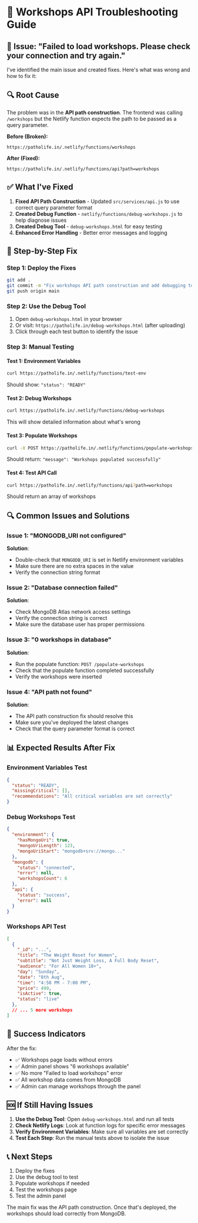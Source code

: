 # 🔧 Workshops API Troubleshooting Guide

## 🚨 Issue: "Failed to load workshops. Please check your connection and try again."

I've identified the main issue and created fixes. Here's what was wrong and how to fix it:

## 🔍 Root Cause

The problem was in the **API path construction**. The frontend was calling `/workshops` but the Netlify function expects the path to be passed as a query parameter.

**Before (Broken):**
```
https://patholife.in/.netlify/functions/workshops
```

**After (Fixed):**
```
https://patholife.in/.netlify/functions/api?path=workshops
```

## ✅ What I've Fixed

1. **Fixed API Path Construction** - Updated `src/services/api.js` to use correct query parameter format
2. **Created Debug Function** - `netlify/functions/debug-workshops.js` to help diagnose issues
3. **Created Debug Tool** - `debug-workshops.html` for easy testing
4. **Enhanced Error Handling** - Better error messages and logging

## 🚀 Step-by-Step Fix

### Step 1: Deploy the Fixes

```bash
git add .
git commit -m "Fix workshops API path construction and add debugging tools"
git push origin main
```

### Step 2: Use the Debug Tool

1. Open `debug-workshops.html` in your browser
2. Or visit: `https://patholife.in/debug-workshops.html` (after uploading)
3. Click through each test button to identify the issue

### Step 3: Manual Testing

#### Test 1: Environment Variables
```bash
curl https://patholife.in/.netlify/functions/test-env
```
Should show: `"status": "READY"`

#### Test 2: Debug Workshops
```bash
curl https://patholife.in/.netlify/functions/debug-workshops
```
This will show detailed information about what's wrong

#### Test 3: Populate Workshops
```bash
curl -X POST https://patholife.in/.netlify/functions/populate-workshops
```
Should return: `"message": "Workshops populated successfully"`

#### Test 4: Test API Call
```bash
curl https://patholife.in/.netlify/functions/api?path=workshops
```
Should return an array of workshops

## 🔍 Common Issues and Solutions

### Issue 1: "MONGODB_URI not configured"
**Solution**: 
- Double-check that `MONGODB_URI` is set in Netlify environment variables
- Make sure there are no extra spaces in the value
- Verify the connection string format

### Issue 2: "Database connection failed"
**Solution**: 
- Check MongoDB Atlas network access settings
- Verify the connection string is correct
- Make sure the database user has proper permissions

### Issue 3: "0 workshops in database"
**Solution**: 
- Run the populate function: `POST /populate-workshops`
- Check that the populate function completed successfully
- Verify the workshops were inserted

### Issue 4: "API path not found"
**Solution**: 
- The API path construction fix should resolve this
- Make sure you've deployed the latest changes
- Check that the query parameter format is correct

## 📊 Expected Results After Fix

### Environment Variables Test
```json
{
  "status": "READY",
  "missingCritical": [],
  "recommendations": "All critical variables are set correctly"
}
```

### Debug Workshops Test
```json
{
  "environment": {
    "hasMongoUri": true,
    "mongoUriLength": 123,
    "mongoUriStart": "mongodb+srv://mongo..."
  },
  "mongodb": {
    "status": "connected",
    "error": null,
    "workshopsCount": 6
  },
  "api": {
    "status": "success",
    "error": null
  }
}
```

### Workshops API Test
```json
[
  {
    "_id": "...",
    "title": "The Weight Reset for Women",
    "subtitle": "Not Just Weight Loss, A Full Body Reset",
    "audience": "For All Women 18+",
    "day": "Sunday",
    "date": "8th Aug",
    "time": "4:50 PM - 7:00 PM",
    "price": 499,
    "isActive": true,
    "status": "live"
  },
  // ... 5 more workshops
]
```

## 🎯 Success Indicators

After the fix:
- ✅ Workshops page loads without errors
- ✅ Admin panel shows "6 workshops available"
- ✅ No more "Failed to load workshops" error
- ✅ All workshop data comes from MongoDB
- ✅ Admin can manage workshops through the panel

## 🆘 If Still Having Issues

1. **Use the Debug Tool**: Open `debug-workshops.html` and run all tests
2. **Check Netlify Logs**: Look at function logs for specific error messages
3. **Verify Environment Variables**: Make sure all variables are set correctly
4. **Test Each Step**: Run the manual tests above to isolate the issue

## 📞 Next Steps

1. Deploy the fixes
2. Use the debug tool to test
3. Populate workshops if needed
4. Test the workshops page
5. Test the admin panel

The main fix was the API path construction. Once that's deployed, the workshops should load correctly from MongoDB.
